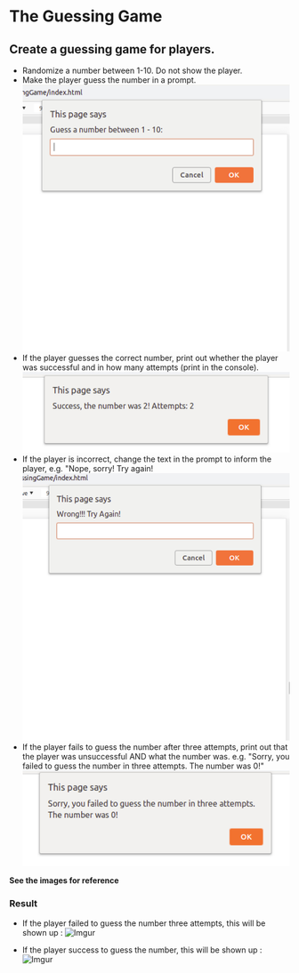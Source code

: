 # The Guessing Game
## Create a guessing game for players. 

* Randomize a number between 1-10. Do not show the player.
* Make the player guess the number in a prompt.
![alt text](./images/start-game.png "Starting Game") 
* If the player guesses the correct number, print out whether the player was successful and in how many attempts (print in the console). 
![alt text](./images/game-win.png "Won Game") 
* If the player is incorrect, change the text in the prompt to inform the player, e.g. "Nope, sorry! Try again!
![alt text](./images/wrong-answer.png "Wrong Answer") 
* If the player fails to guess the number after three attempts, print out that the player was unsuccessful AND what the number was. e.g. "Sorry, you failed to guess the number in three attempts. The number was 0!"
![alt text](./images/game-lost.png "Lost Game") 

**See the images for reference**

### Result
* If the player failed to guess the number three attempts, this will be shown up :
![Imgur](https://i.imgur.com/PxQh8hd.gif)

* If the player success to guess the number, this will be shown up :
![Imgur](https://i.imgur.com/EmR0gLQ.gif)


